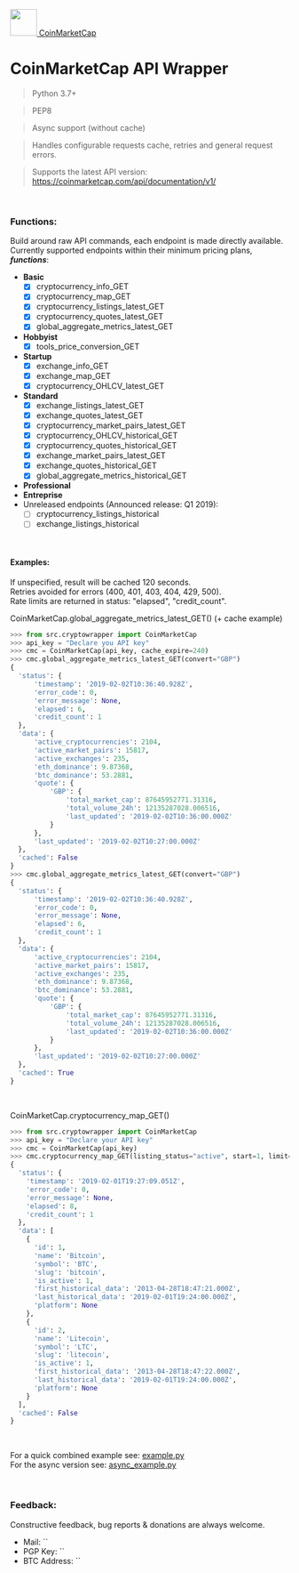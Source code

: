 <a href="https://coinmarketcap.com"> 
  <img src="https://i.postimg.cc/J7xx70Wy/1-z-RG6qf7-RAIbh-MNit-Qb-Zz-Uw.png" width="48"> CoinMarketCap
</a>

# CoinMarketCap API Wrapper

> Python 3.7+<br/>

> PEP8<br/>

> Async support (without cache)<br/>

> Handles configurable requests cache, retries and general request errors.<br/>

> Supports the latest API version: https://coinmarketcap.com/api/documentation/v1/

<br/>

### Functions:

Build around raw API commands, each endpoint is made directly available.<br/>
Currently supported endpoints within their minimum pricing plans, **_functions_**:<br/>

  * **Basic**
    - [x] cryptocurrency_info_GET
    - [x] cryptocurrency_map_GET
    - [x] cryptocurrency_listings_latest_GET
    - [x] cryptocurrency_quotes_latest_GET
    - [x] global_aggregate_metrics_latest_GET
  * **Hobbyist**
    - [x] tools_price_conversion_GET
  * **Startup**
    - [x] exchange_info_GET
    - [x] exchange_map_GET
    - [x] cryptocurrency_OHLCV_latest_GET
  * **Standard**
    - [x] exchange_listings_latest_GET
    - [x] exchange_quotes_latest_GET
    - [x] cryptocurrency_market_pairs_latest_GET
    - [x] cryptocurrency_OHLCV_historical_GET
    - [x] cryptocurrency_quotes_historical_GET
    - [x] exchange_market_pairs_latest_GET
    - [x] exchange_quotes_historical_GET
    - [x] global_aggregate_metrics_historical_GET
  * **Professional**
  * **Entreprise**
  * Unreleased endpoints (Announced release: Q1 2019):
    - [ ] cryptocurrency_listings_historical
    - [ ] exchange_listings_historical

<br/>

#### Examples:

If unspecified, result will be cached 120 seconds.<br/>
Retries avoided for errors (400, 401, 403, 404, 429, 500).<br/>
Rate limits are returned in status: "elapsed", "credit_count".<br/>

CoinMarketCap.global_aggregate_metrics_latest_GET() (+ cache example)
```python
>>> from src.cryptowrapper import CoinMarketCap
>>> api_key = "Declare you API key"
>>> cmc = CoinMarketCap(api_key, cache_expire=240)
>>> cmc.global_aggregate_metrics_latest_GET(convert="GBP")
{
  'status': {
      'timestamp': '2019-02-02T10:36:40.928Z',
      'error_code': 0,
      'error_message': None,
      'elapsed': 6,
      'credit_count': 1
  },
  'data': {
      'active_cryptocurrencies': 2104,
      'active_market_pairs': 15817,
      'active_exchanges': 235,
      'eth_dominance': 9.87368,
      'btc_dominance': 53.2881,
      'quote': {
          'GBP': {
              'total_market_cap': 87645952771.31316,
              'total_volume_24h': 12135287028.006516,
              'last_updated': '2019-02-02T10:36:00.000Z'
          }
      },
      'last_updated': '2019-02-02T10:27:00.000Z'
  },
  'cached': False
}
>>> cmc.global_aggregate_metrics_latest_GET(convert="GBP")
{
  'status': {
      'timestamp': '2019-02-02T10:36:40.928Z',
      'error_code': 0,
      'error_message': None,
      'elapsed': 6,
      'credit_count': 1
  },
  'data': {
      'active_cryptocurrencies': 2104,
      'active_market_pairs': 15817,
      'active_exchanges': 235,
      'eth_dominance': 9.87368,
      'btc_dominance': 53.2881,
      'quote': {
          'GBP': {
              'total_market_cap': 87645952771.31316,
              'total_volume_24h': 12135287028.006516,
              'last_updated': '2019-02-02T10:36:00.000Z'
          }
      },
      'last_updated': '2019-02-02T10:27:00.000Z'
  },
  'cached': True
}
```

<br/>

CoinMarketCap.cryptocurrency_map_GET()
```python
>>> from src.cryptowrapper import CoinMarketCap
>>> api_key = "Declare your API key"
>>> cmc = CoinMarketCap(api_key)
>>> cmc.cryptocurrency_map_GET(listing_status="active", start=1, limit=2)
{
  'status': {
    'timestamp': '2019-02-01T19:27:09.051Z',
    'error_code': 0,
    'error_message': None,
    'elapsed': 8,
    'credit_count': 1
  },
  'data': [
    {
      'id': 1,
      'name': 'Bitcoin',
      'symbol': 'BTC',
      'slug': 'bitcoin',
      'is_active': 1,
      'first_historical_data': '2013-04-28T18:47:21.000Z',
      'last_historical_data': '2019-02-01T19:24:00.000Z',
      'platform': None
    },
    {
      'id': 2,
      'name': 'Litecoin',
      'symbol': 'LTC',
      'slug': 'litecoin',
      'is_active': 1,
      'first_historical_data': '2013-04-28T18:47:22.000Z',
      'last_historical_data': '2019-02-01T19:24:00.000Z',
      'platform': None
    }
  ],
  'cached': False
}
```

<br/>

For a quick combined example see: [example.py](/test/example.py)<br/>
For the async version see: [async_example.py](/test/async_example.py)

<br/>

### Feedback:
Constructive feedback, bug reports & donations are always welcome.
* Mail: ``
* PGP Key: ``
* BTC Address: ``
